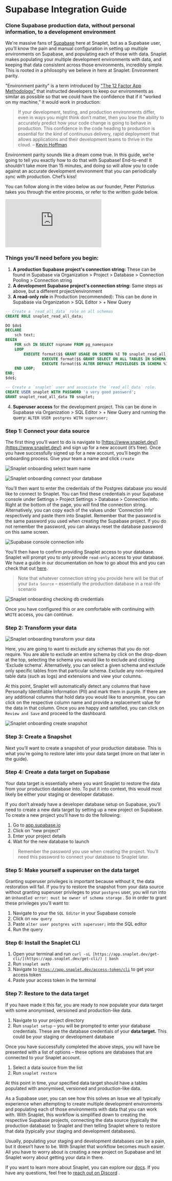 # Supabase Integration Guide
### Clone Supabase production data, without personal information, to a development environment

We're massive fans of [Supabase](https://supabase.com/) here at Snaplet, but as a Supabase user, you’ll know the pain and manual configuration in setting up multiple environments on Supabase, and populating each of those with data. Snaplet makes populating your multiple development environments with data, and keeping that data consistent across those environments, incredibly simple. This is rooted in a philosophy we believe in here at Snaplet: Environment parity.

"Environment parity" is a term introduced by ["The 12 Factor App Methodology"](https://12factor.net/dev-prod-parity) that instructed developers to keep our environments as similar as possible so that we could have the confidence that if it “worked on my machine,” it would work in production:

> If your development, testing, and production environments differ, even in ways you might think don’t matter, then you lose the ability to accurately predict how your code change is going to behave in production. This confidence in the code heading to production is essential for the kind of continuous delivery, rapid deployment that allows applications and their development teams to thrive in the cloud. – [Kevin Hoffman](https://www.oreilly.com/content/environment-parity-for-rapidly-deployed-cloud-native-apps/)

Environment parity sounds like a dream come true. In this guide, we’re going to tell you exactly how to do that with Supabase! End-to-end! It shouldn’t take more than 15 minutes, and doing so will allow you to code against an accurate development environment that you can periodically sync with production. Chef’s kiss!

You can follow along in the video below as our founder, Peter Pistorius takes you through the entire process, or refer to the written guide below.

<iframe src="https://www.youtube.com/embed/oPtMMhdhEP4?rel=0" frameborder="0" allow="accelerometer; autoplay; encrypted-media; gyroscope; picture-in-picture; modestbranding; showinfo=0" allowfullscreen></iframe>

### Things you'll need before you begin:
1. **A production Supabase project's connection string:** These can be found in Supabase via Organization > Project > Database > Connection Pooling > Connection string
2. **A development Supabase project's connection string:** Same steps as above, but a different project/environment
3. **A read-only role** in Production (recommended): This can be done in Supabase via Organization > SQL Editor > + New Query

```sql
-- Create a `read_all_data` role on all schemas
CREATE ROLE snaplet_read_all_data;

DO $do$
DECLARE
    sch text;
BEGIN
    FOR sch IN SELECT nspname FROM pg_namespace
    LOOP
        EXECUTE format($$ GRANT USAGE ON SCHEMA %I TO snaplet_read_all_data $$, sch);
				EXECUTE format($$ GRANT SELECT ON ALL TABLES IN SCHEMA %I TO snaplet_read_all_data $$, sch);
				EXECUTE format($$ ALTER DEFAULT PRIVILEGES IN SCHEMA %I GRANT SELECT ON TABLES TO snaplet_read_all_data $$, sch);
    END LOOP;
END;
$do$;

-- Create a `snaplet` user and associate the `read_all_data` role.
CREATE USER snaplet WITH PASSWORD 'a very good password';
GRANT snaplet_read_all_data TO snaplet;
```
4. **Superuser access** for the development project. This can be done in Supabase via Organization > SQL Editor > + New Query and running the query:
   `ALTER USER postgres WITH superuser;`

### Step 1: Connect your data source
The first thing you’ll want to do is navigate to [https://www.snaplet.dev/](https://www.snaplet.dev/) and sign up for a new account (it’s free). Once you have successfully signed up for a new account, you’ll begin the onboarding process. Give your team a name and click `create`

![Snaplet onboarding select team name](../../static/screenshots/supabase-integration/onboarding_team_name.png)



![Snaplet onboarding connect your database](../../static/screenshots/supabase-integration/onboarding_connect_db.png)

You’ll then want to enter the credentials of the Postgres database you would like to connect to Snaplet. You can find these credentials in your Supabase console under Settings > Project Settings > Database > Connection info. Right at the bottom of the page, you will find the connection string. Alternatively, you can copy each of the values under ‘Connection Info’ respectively and paste them into Snaplet. Remember that the password is the same password you used when creating the Supabase project. If you do not remember the password, you can always reset the database password on this same screen.


![Supabase console connection info](../../static/screenshots/supabase-integration/supabase_connection_info.png)

You’ll then have to confirm providing Snaplet access to your database. Snaplet will prompt you to only provide `read-only` access to your database. We have a guide in our documentation on how to go about this and you can check that out [here](https://docs.snaplet.dev/postgresql/create-read-only-role).

> Note that whatever connection string you provide here will be that of your `Data Source` – essentially the production database in a real-life scenario


![Snaplet onboarding checking db credentials](../../static/screenshots/supabase-integration/onboarding_write_access.png)

Once you have configured this or are comfortable with continuing with `WRITE` access, you can continue. 

### Step 2: Transform your data

![Snaplet onboarding transform your data](../../static/screenshots/supabase-integration/onboarding_transform_data.png)

Here, you are going to want to exclude any schemas that you do not require. You are able to exclude an entire schema by click on the drop-down at the top, selecting the schema you would like to exclude and clicking ‘Exclude schema’. Alternatively, you can select a given schema and exclude only specific tables from that particular schema. Exclude any non-required table data (such as logs) and extensions and view your columns. 

At this point, Snaplet will automatically detect any columns that have Personally Identifiable Information (PII) and mark them in purple. If there are any additional columns that hold data you would like to anonymise, you can click on the respective column name and provide a replacement value for the data in that column. Once you are happy and satisfied, you can click on `Review and Save`  and proceed to the dashboard.


![Snaplet onboarding create snapshot](../../static/screenshots/supabase-integration/onboarding_create_snapshot.png)

### Step 3: Create a Snapshot
Next you’ll want to create a snapshot of your production database. This is what you’re going to restore later into your data target (more on that later in the guide).

### Step 4: Create a data target on Supabase
Your data target is essentially where you want Snaplet to restore the data from your production database into. To put it into context, this would most likely be either your staging or developer database.

If you don’t already have a developer database setup on Supabase, you’ll need to create a new data target by setting up a new project on Supabase. To create a new project you’ll have to do the following:

1. Go to [app.supabase.io](https://app.supabase.io)
2. Click on “new project”
3. Enter your project details
4. Wait for the new database to launch

> Remember the password you use when creating the project. You’ll need this password to connect your database to Snaplet later. 

### Step 5: Make yourself a superuser on the data target
Granting superuser privileges is important because without it, the data restoration will fail. If you try to restore the snapshot from your data source without granting superuser privileges to your `postgres` user, you will run into an `Unhandled error: must be owner of schema storage` . So in order to grant these privileges you’ll want to:

1. Navigate to your the `SQL Editor` in your Supabase console
2. Click on `new query`
3. Paste `alter user postgres with superuser;` into the SQL editor
4. Run the query

### Step 6: Install the Snaplet CLI
1. Open your terminal and run `curl -sL [https://app.snaplet.dev/get-cli/](https://app.snaplet.dev/get-cli/) | bash`
2. Run `snaplet auth`
3. Navigate to [`https://app.snaplet.dev/access-token/cli`](https://app.snaplet.dev/access-token/cli) to get your access token
4. Paste your access token in the terminal

### Step 7: Restore to the data target
If you have made it this far, you are ready to now populate your data target with some anonymised, versioned and production-like data.

1. Navigate to your project directory
2. Run `snaplet setup` – you will be prompted to enter your database credentials. These are the database credentials of your **data target.** This could be your staging or development database

Once you have successfully completed the above steps, you will have be presented with a list of options – these options are databases that are connected to your Snaplet account.

1. Select a data source from the list
2. Run `snaplet restore`

At this point in time, your specified data target should have a tables populated with anonymised, versioned and production-like data.



As a Supabase user, you can see how this solves an issue we all typically experience when attempting to create multiple development environments and populating each of those environments with data that you can work with. With Snaplet, this workflow is simplified down to creating the respective Supabase projects, connecting the data source (typically the production database) to Snaplet and then telling Snaplet where to restore that data (typically your staging and development databases).

Usually, populating your staging and development databases can be a pain, but it doesn’t have to be. With Snaplet that workflow becomes much easier. All you have to worry about is creating a new project on Supabase and let Snaplet worry about getting your data in there.

If you want to learn more about Snaplet, you can explore our [docs](https://docs.snaplet.dev/). If you have any questions, feel free to [reach out on Discord](https://discord.com/invite/6HUuajc866) .




